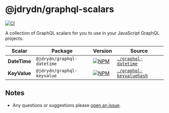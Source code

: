 # @jdrydn/graphql-scalars

[![CI](https://github.com/jdrydn/graphql-scalars/actions/workflows/ci.yml/badge.svg)](https://github.com/jdrydn/graphql-scalars/actions/workflows/ci.yml)

A collection of GraphQL scalars for you to use in your JavaScript GraphQL projects.

Scalar | Package | Version | Source
---- | ---- | ---- | ----
**DateTime** | `@jdrydn/graphql-datetime` | [![NPM](https://badge.fury.io/js/@jdrydn%2Fgraphql-datetime.svg)](https://npm.im/@jdrydn/graphql-datetime) | [`./graphql-datetime`](./graphql-datetime/README.md)
**KeyValue** | `@jdrydn/graphql-keyvalue` | [![NPM](https://badge.fury.io/js/@jdrydn%2Fgraphql-keyvalue.svg)](https://npm.im/@jdrydn/graphql-keyvalue) | [`./graphql-keyvaluehash`](./graphql-keyvaluehash/README.md)

## Notes

- Any questions or suggestions please [open an issue](https://github.com/jdrydn/graphql-scalars/issues).
